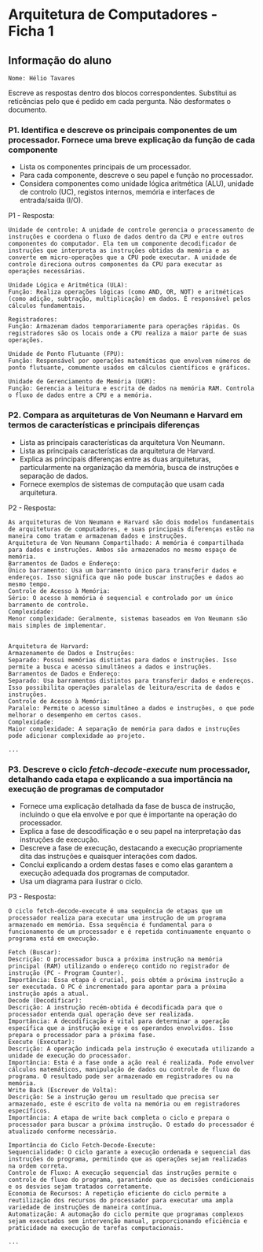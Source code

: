 # Arquitetura de Computadores - Ficha 1

## Informação do aluno

    Nome: Hélio Tavares

Escreve as respostas dentro dos blocos correspondentes.
Substitui as reticências pelo que é pedido em cada pergunta.
Não desformates o documento.

### P1. Identifica e descreve os principais componentes de um processador. Fornece uma breve explicação da função de cada componente

- Lista os componentes principais de um processador.
- Para cada componente, descreve o seu papel e função no processador.
- Considera componentes como unidade lógica aritmética (ALU), unidade de controlo (UC), registos internos, memória e interfaces de entrada/saída (I/O).

P1 - Resposta:

    Unidade de controle: A unidade de controle gerencia o processamento de instruções e coordena o fluxo de dados dentro da CPU e entre outros componentes do computador. Ela tem um componente decodificador de instruções que interpreta as instruções obtidas da memória e as converte em micro-operações que a CPU pode executar. A unidade de controle direciona outros componentes da CPU para executar as operações necessárias.
    
    Unidade Lógica e Aritmética (ULA):
    Função: Realiza operações lógicas (como AND, OR, NOT) e aritméticas (como adição, subtração, multiplicação) em dados. É responsável pelos cálculos fundamentais.
    
    Registradores:
    Função: Armazenam dados temporariamente para operações rápidas. Os registradores são os locais onde a CPU realiza a maior parte de suas operações.
    
    Unidade de Ponto Flutuante (FPU):
    Função: Responsável por operações matemáticas que envolvem números de ponto flutuante, comumente usados em cálculos científicos e gráficos.
    
    Unidade de Gerenciamento de Memória (UGM):
    Função: Gerencia a leitura e escrita de dados na memória RAM. Controla o fluxo de dados entre a CPU e a memória.



### P2. Compara as arquiteturas de Von Neumann e Harvard em termos de características e principais diferenças

- Lista as principais características da arquitetura Von Neumann.
- Lista as principais características da arquitetura de Harvard.
- Explica as principais diferenças entre as duas arquiteturas, particularmente na organização da memória, busca de instruções e separação de dados.
- Fornece exemplos de sistemas de computação que usam cada arquitetura.

P2 - Resposta:

    As arquiteturas de Von Neumann e Harvard são dois modelos fundamentais de arquiteturas de computadores, e suas principais diferenças estão na maneira como tratam e armazenam dados e instruções. 
    Arquitetura de Von Neumann Compartilhado: A memória é compartilhada para dados e instruções. Ambos são armazenados no mesmo espaço de memória.
    Barramentos de Dados e Endereço:
    Único barramento: Usa um barramento único para transferir dados e endereços. Isso significa que não pode buscar instruções e dados ao mesmo tempo.
    Controle de Acesso à Memória:
    Sério: O acesso à memória é sequencial e controlado por um único barramento de controle.
    Complexidade:
    Menor complexidade: Geralmente, sistemas baseados em Von Neumann são mais simples de implementar.


    Arquitetura de Harvard:
    Armazenamento de Dados e Instruções:
    Separado: Possui memórias distintas para dados e instruções. Isso permite a busca e acesso simultâneos a dados e instruções.
    Barramentos de Dados e Endereço:
    Separado: Usa barramentos distintos para transferir dados e endereços. Isso possibilita operações paralelas de leitura/escrita de dados e instruções.
    Controle de Acesso à Memória:
    Paralelo: Permite o acesso simultâneo a dados e instruções, o que pode melhorar o desempenho em certos casos.
    Complexidade:
    Maior complexidade: A separação de memória para dados e instruções pode adicionar complexidade ao projeto.

    ...

### P3. Descreve o ciclo *fetch-decode-execute* num processador, detalhando cada etapa e explicando a sua importância na execução de programas de computador

- Fornece uma explicação detalhada da fase de busca de instrução, incluindo o que ela envolve e por que é importante na operação do processador.
- Explica a fase de descodificação e o seu papel na interpretação das instruções de execução.
- Descreve a fase de execução, destacando a execução propriamente dita das instruções e quaisquer interações com dados.
- Conclui explicando a ordem destas fases e como elas garantem a execução adequada dos programas de computador.
- Usa um diagrama para ilustrar o ciclo.

P3 - Resposta:

    O ciclo fetch-decode-execute é uma sequência de etapas que um processador realiza para executar uma instrução de um programa armazenado em memória. Essa sequência é fundamental para o funcionamento de um processador e é repetida continuamente enquanto o programa está em execução.
    
    Fetch (Buscar):
    Descrição: O processador busca a próxima instrução na memória principal (RAM) utilizando o endereço contido no registrador de instrução (PC - Program Counter).
    Importância: Essa etapa é crucial, pois obtém a próxima instrução a ser executada. O PC é incrementado para apontar para a próxima instrução após a atual.
    Decode (Decodificar):
    Descrição: A instrução recém-obtida é decodificada para que o processador entenda qual operação deve ser realizada.
    Importância: A decodificação é vital para determinar a operação específica que a instrução exige e os operandos envolvidos. Isso prepara o processador para a próxima fase.
    Execute (Executar):
    Descrição: A operação indicada pela instrução é executada utilizando a unidade de execução do processador.
    Importância: Esta é a fase onde a ação real é realizada. Pode envolver cálculos matemáticos, manipulação de dados ou controle de fluxo do programa. O resultado pode ser armazenado em registradores ou na memória.
    Write Back (Escrever de Volta):
    Descrição: Se a instrução gerou um resultado que precisa ser armazenado, este é escrito de volta na memória ou em registradores específicos.
    Importância: A etapa de write back completa o ciclo e prepara o processador para buscar a próxima instrução. O estado do processador é atualizado conforme necessário.

    Importância do Ciclo Fetch-Decode-Execute:
    Sequencialidade: O ciclo garante a execução ordenada e sequencial das instruções do programa, permitindo que as operações sejam realizadas na ordem correta.
    Controle de Fluxo: A execução sequencial das instruções permite o controle de fluxo do programa, garantindo que as decisões condicionais e os desvios sejam tratados corretamente.
    Economia de Recursos: A repetição eficiente do ciclo permite a reutilização dos recursos do processador para executar uma ampla variedade de instruções de maneira contínua.
    Automatização: A automação do ciclo permite que programas complexos sejam executados sem intervenção manual, proporcionando eficiência e praticidade na execução de tarefas computacionais.

    ...
